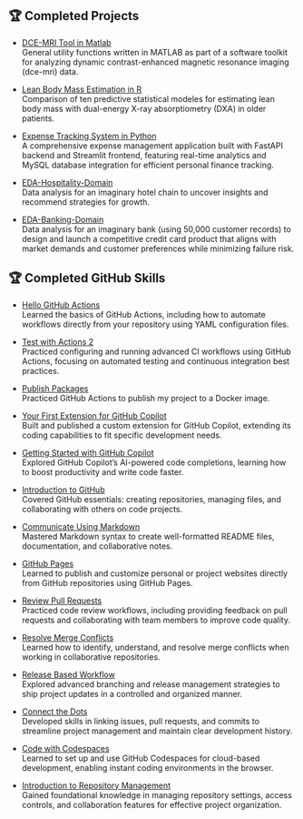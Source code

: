 ## 🏆 Completed Projects

- [DCE-MRI Tool in Matlab](https://github.com/Lua-Matlab-Python-R-J2EE/dce-mri-matlab)  
  General utility functions written in MATLAB as part of a software toolkit for analyzing dynamic contrast-enhanced magnetic resonance imaging (dce-mri) data.
  
- [Lean Body Mass Estimation in R](https://github.com/Lua-Matlab-Python-R-J2EE/LBM-R)  
  Comparison of ten predictive statistical modeles for estimating lean body mass with dual-energy X-ray absorptiometry (DXA) in older patients. 

- [Expense Tracking System in Python](https://github.com/Lua-Matlab-Python-R-J2EE/Expense-Tracking-System)  
  A comprehensive expense management application built with FastAPI backend and Streamlit frontend, featuring real-time analytics and MySQL database integration for efficient personal finance tracking.

- [EDA-Hospitality-Domain](https://github.com/Lua-Matlab-Python-R-J2EE/EDA-Hospitality-Domain)  
  Data analysis for an imaginary hotel chain to uncover insights and recommend strategies for growth.

- [EDA-Banking-Domain](https://github.com/Lua-Matlab-Python-R-J2EE/EDA-Banking-Domain)  
  Data analysis for an imaginary bank (using 50,000 customer records) to design and launch a competitive credit card product that aligns with market demands and customer preferences while minimizing failure risk.

## 🏆 Completed GitHub Skills

- [Hello GitHub Actions](https://github.com/Lua-Matlab-Python-R-J2EE/skills-hello-github-actions)  
  Learned the basics of GitHub Actions, including how to automate workflows directly from your repository using YAML configuration files.

- [Test with Actions 2](https://github.com/Lua-Matlab-Python-R-J2EE/skills-test-with-actions2)  
  Practiced configuring and running advanced CI workflows using GitHub Actions, focusing on automated testing and continuous integration best practices.

- [Publish Packages](https://github.com/Lua-Matlab-Python-R-J2EE/skills-publish-packages)  
  Practiced GitHub Actions to publish my project to a Docker image.

- [Your First Extension for GitHub Copilot](https://github.com/Lua-Matlab-Python-R-J2EE/skills-your-first-extension-for-github-copilot)  
  Built and published a custom extension for GitHub Copilot, extending its coding capabilities to fit specific development needs.

- [Getting Started with GitHub Copilot](https://github.com/Lua-Matlab-Python-R-J2EE/skills-getting-started-with-github-copilot)  
  Explored GitHub Copilot’s AI-powered code completions, learning how to boost productivity and write code faster.

- [Introduction to GitHub](https://github.com/Lua-Matlab-Python-R-J2EE/skills-introduction-to-github)  
  Covered GitHub essentials: creating repositories, managing files, and collaborating with others on code projects.

- [Communicate Using Markdown](https://github.com/Lua-Matlab-Python-R-J2EE/skills-communicate-using-markdown)  
  Mastered Markdown syntax to create well-formatted README files, documentation, and collaborative notes.

- [GitHub Pages](https://github.com/Lua-Matlab-Python-R-J2EE/skills-github-pages)  
  Learned to publish and customize personal or project websites directly from GitHub repositories using GitHub Pages.

- [Review Pull Requests](https://github.com/Lua-Matlab-Python-R-J2EE/skills-review-pull-requests)  
  Practiced code review workflows, including providing feedback on pull requests and collaborating with team members to improve code quality.

- [Resolve Merge Conflicts](https://github.com/Lua-Matlab-Python-R-J2EE/skills-resolve-merge-conflicts)  
  Learned how to identify, understand, and resolve merge conflicts when working in collaborative repositories.

- [Release Based Workflow](https://github.com/Lua-Matlab-Python-R-J2EE/skills-release-based-workflow)  
  Explored advanced branching and release management strategies to ship project updates in a controlled and organized manner.

- [Connect the Dots](https://github.com/Lua-Matlab-Python-R-J2EE/skills-connect-the-dots)  
  Developed skills in linking issues, pull requests, and commits to streamline project management and maintain clear development history.

- [Code with Codespaces](https://github.com/Lua-Matlab-Python-R-J2EE/skills-code-with-codespaces)  
  Learned to set up and use GitHub Codespaces for cloud-based development, enabling instant coding environments in the browser.

- [Introduction to Repository Management](https://github.com/Lua-Matlab-Python-R-J2EE/skills-introduction-to-repository-management)  
  Gained foundational knowledge in managing repository settings, access controls, and collaboration features for effective project organization.
